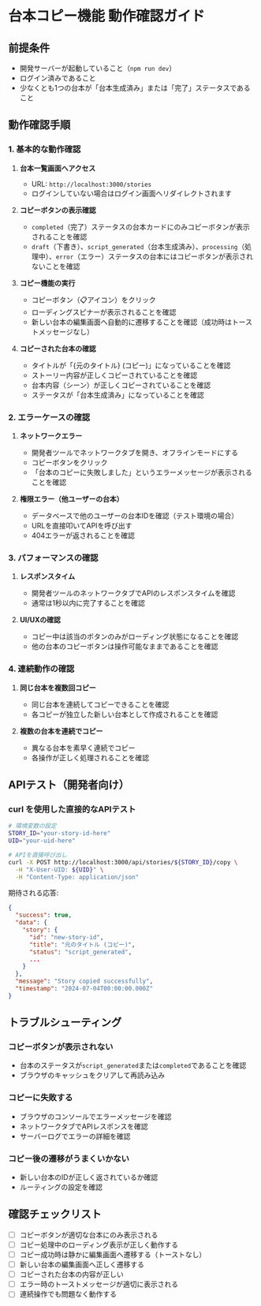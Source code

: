 # 台本コピー機能 動作確認ガイド

## 前提条件
- 開発サーバーが起動していること（`npm run dev`）
- ログイン済みであること
- 少なくとも1つの台本が「台本生成済み」または「完了」ステータスであること

## 動作確認手順

### 1. 基本的な動作確認

1. **台本一覧画面へアクセス**
   - URL: `http://localhost:3000/stories`
   - ログインしていない場合はログイン画面へリダイレクトされます

2. **コピーボタンの表示確認**
   - `completed`（完了）ステータスの台本カードにのみコピーボタンが表示されることを確認
   - `draft`（下書き）、`script_generated`（台本生成済み）、`processing`（処理中）、`error`（エラー）ステータスの台本にはコピーボタンが表示されないことを確認

3. **コピー機能の実行**
   - コピーボタン（📋アイコン）をクリック
   - ローディングスピナーが表示されることを確認
   - 新しい台本の編集画面へ自動的に遷移することを確認（成功時はトーストメッセージなし）

4. **コピーされた台本の確認**
   - タイトルが「{元のタイトル} (コピー)」になっていることを確認
   - ストーリー内容が正しくコピーされていることを確認
   - 台本内容（シーン）が正しくコピーされていることを確認
   - ステータスが「台本生成済み」になっていることを確認

### 2. エラーケースの確認

1. **ネットワークエラー**
   - 開発者ツールでネットワークタブを開き、オフラインモードにする
   - コピーボタンをクリック
   - 「台本のコピーに失敗しました」というエラーメッセージが表示されることを確認

2. **権限エラー（他ユーザーの台本）**
   - データベースで他のユーザーの台本IDを確認（テスト環境の場合）
   - URLを直接叩いてAPIを呼び出す
   - 404エラーが返されることを確認

### 3. パフォーマンスの確認

1. **レスポンスタイム**
   - 開発者ツールのネットワークタブでAPIのレスポンスタイムを確認
   - 通常は1秒以内に完了することを確認

2. **UI/UXの確認**
   - コピー中は該当のボタンのみがローディング状態になることを確認
   - 他の台本のコピーボタンは操作可能なままであることを確認

### 4. 連続動作の確認

1. **同じ台本を複数回コピー**
   - 同じ台本を連続してコピーできることを確認
   - 各コピーが独立した新しい台本として作成されることを確認

2. **複数の台本を連続でコピー**
   - 異なる台本を素早く連続でコピー
   - 各操作が正しく処理されることを確認

## APIテスト（開発者向け）

### curl を使用した直接的なAPIテスト

```bash
# 環境変数の設定
STORY_ID="your-story-id-here"
UID="your-uid-here"

# APIを直接呼び出し
curl -X POST http://localhost:3000/api/stories/${STORY_ID}/copy \
  -H "X-User-UID: ${UID}" \
  -H "Content-Type: application/json"
```

期待される応答:
```json
{
  "success": true,
  "data": {
    "story": {
      "id": "new-story-id",
      "title": "元のタイトル (コピー)",
      "status": "script_generated",
      ...
    }
  },
  "message": "Story copied successfully",
  "timestamp": "2024-07-04T00:00:00.000Z"
}
```

## トラブルシューティング

### コピーボタンが表示されない
- 台本のステータスが`script_generated`または`completed`であることを確認
- ブラウザのキャッシュをクリアして再読み込み

### コピーに失敗する
- ブラウザのコンソールでエラーメッセージを確認
- ネットワークタブでAPIレスポンスを確認
- サーバーログでエラーの詳細を確認

### コピー後の遷移がうまくいかない
- 新しい台本のIDが正しく返されているか確認
- ルーティングの設定を確認

## 確認チェックリスト

- [ ] コピーボタンが適切な台本にのみ表示される
- [ ] コピー処理中のローディング表示が正しく動作する
- [ ] コピー成功時は静かに編集画面へ遷移する（トーストなし）
- [ ] 新しい台本の編集画面へ正しく遷移する
- [ ] コピーされた台本の内容が正しい
- [ ] エラー時のトーストメッセージが適切に表示される
- [ ] 連続操作でも問題なく動作する